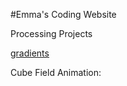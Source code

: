 #Emma's Coding Website

Processing Projects


<a href="gradients/3D.html">gradients</a>




Cube Field Animation:
<script src="processing.min.js"></script>
<canvas data-processing-sources="cubeField2/cubeField2.pde"></canvas>

